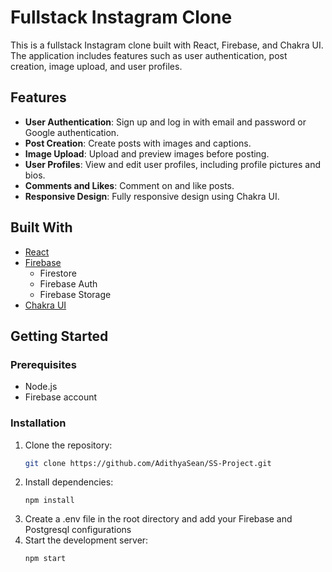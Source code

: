 # Fullstack Instagram Clone

This is a fullstack Instagram clone built with React, Firebase, and Chakra UI. The application includes features such as user authentication, post creation, image upload, and user profiles.

## Features

- **User Authentication**: Sign up and log in with email and password or Google authentication.
- **Post Creation**: Create posts with images and captions.
- **Image Upload**: Upload and preview images before posting.
- **User Profiles**: View and edit user profiles, including profile pictures and bios.
- **Comments and Likes**: Comment on and like posts.
- **Responsive Design**: Fully responsive design using Chakra UI.

## Built With

- [React](https://reactjs.org/)
- [Firebase](https://firebase.google.com/)
  - Firestore
  - Firebase Auth
  - Firebase Storage
- [Chakra UI](https://chakra-ui.com/)

## Getting Started

### Prerequisites

- Node.js
- Firebase account

### Installation

1. Clone the repository:
   ```sh
   git clone https://github.com/AdithyaSean/SS-Project.git
   ```
2. Install dependencies:
   ```
   npm install
3. Create a .env file in the root directory and add your Firebase and Postgresql configurations
4. Start the development server:
    ```
    npm start
